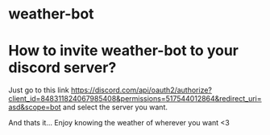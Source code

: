# weather-bot

# How to invite weather-bot to your discord server?
Just go to this link
https://discord.com/api/oauth2/authorize?client_id=848311824067985408&permissions=517544012864&redirect_uri=asd&scope=bot
and select the server you want.

And thats it... Enjoy knowing the weather of wherever you want <3
